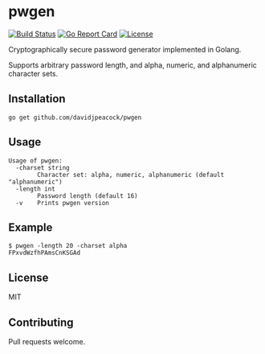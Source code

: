 # pwgen

[![Build Status](https://travis-ci.org/davidjpeacock/pwgen.svg?branch=master)](https://travis-ci.org/davidjpeacock/pwgen)
[![Go Report Card](https://goreportcard.com/badge/github.com/davidjpeacock/pwgen)](https://goreportcard.com/report/github.com/davidjpeacock/pwgen)
[![License](https://img.shields.io/badge/license-MIT-blue.svg)](https://raw.githubusercontent.com/davidjpeacock/pwgen/master/LICENSE)

Cryptographically secure password generator implemented in Golang.

Supports arbitrary password length, and alpha, numeric, and alphanumeric character sets.

## Installation

```
go get github.com/davidjpeacock/pwgen
```

## Usage

```
Usage of pwgen:
  -charset string
        Character set: alpha, numeric, alphanumeric (default "alphanumeric")
  -length int
        Password length (default 16)
  -v    Prints pwgen version
```

## Example

```
$ pwgen -length 20 -charset alpha
FPxvdWzfhPAmsCnKSGAd
```

## License

 MIT
  
## Contributing

  Pull requests welcome.
